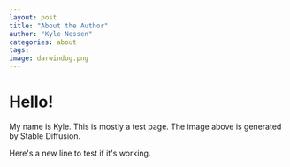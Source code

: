 ```yaml
---
layout: post
title: "About the Author"
author: "Kyle Nessen"
categories: about
tags: 
image: darwindog.png
---
```


# Hello! 

My name is Kyle. This is mostly a test page. The image above is generated by Stable Diffusion.

Here's a new line to test if it's working.